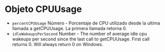 # Objeto CPUUsage

* `percentCPUUsage` Número - Porcentaje de CPU utilizado desde la ultima llamada a getCPUUsage. La primera llamada retorna 0.
* `idleWakeupsPerSecond` Number - The number of average idle cpu wakeups per second since the last call to getCPUUsage. First call returns 0. Will always return 0 on Windows.